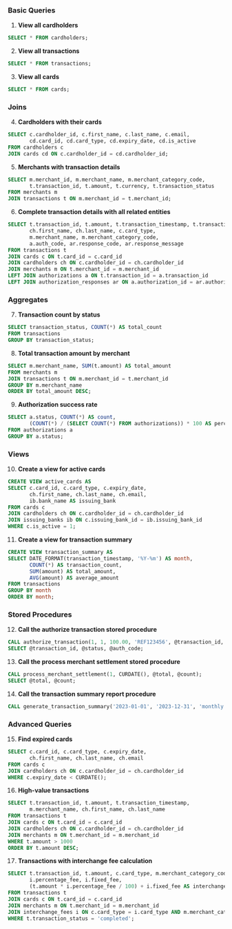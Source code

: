 ### Basic Queries

1. **View all cardholders**
```sql
SELECT * FROM cardholders;
```

2. **View all transactions**
```sql
SELECT * FROM transactions;
```

3. **View all cards**
```sql
SELECT * FROM cards;
```

### Joins

4. **Cardholders with their cards**
```sql
SELECT c.cardholder_id, c.first_name, c.last_name, c.email, 
       cd.card_id, cd.card_type, cd.expiry_date, cd.is_active 
FROM cardholders c
JOIN cards cd ON c.cardholder_id = cd.cardholder_id;
```

5. **Merchants with transaction details**
```sql
SELECT m.merchant_id, m.merchant_name, m.merchant_category_code,
       t.transaction_id, t.amount, t.currency, t.transaction_status
FROM merchants m
JOIN transactions t ON m.merchant_id = t.merchant_id;
```

6. **Complete transaction details with all related entities**
```sql
SELECT t.transaction_id, t.amount, t.transaction_timestamp, t.transaction_status,
       ch.first_name, ch.last_name, c.card_type,
       m.merchant_name, m.merchant_category_code,
       a.auth_code, ar.response_code, ar.response_message
FROM transactions t
JOIN cards c ON t.card_id = c.card_id
JOIN cardholders ch ON c.cardholder_id = ch.cardholder_id
JOIN merchants m ON t.merchant_id = m.merchant_id
LEFT JOIN authorizations a ON t.transaction_id = a.transaction_id
LEFT JOIN authorization_responses ar ON a.authorization_id = ar.authorization_id;
```

### Aggregates

7. **Transaction count by status**
```sql
SELECT transaction_status, COUNT(*) AS total_count
FROM transactions
GROUP BY transaction_status;
```

8. **Total transaction amount by merchant**
```sql
SELECT m.merchant_name, SUM(t.amount) AS total_amount
FROM merchants m
JOIN transactions t ON m.merchant_id = t.merchant_id
GROUP BY m.merchant_name
ORDER BY total_amount DESC;
```

9. **Authorization success rate**
```sql
SELECT a.status, COUNT(*) AS count, 
       (COUNT(*) / (SELECT COUNT(*) FROM authorizations)) * 100 AS percentage
FROM authorizations a
GROUP BY a.status;
```

### Views

10. **Create a view for active cards**
```sql
CREATE VIEW active_cards AS
SELECT c.card_id, c.card_type, c.expiry_date, 
       ch.first_name, ch.last_name, ch.email,
       ib.bank_name AS issuing_bank
FROM cards c
JOIN cardholders ch ON c.cardholder_id = ch.cardholder_id
JOIN issuing_banks ib ON c.issuing_bank_id = ib.issuing_bank_id
WHERE c.is_active = 1;
```

11. **Create a view for transaction summary**
```sql
CREATE VIEW transaction_summary AS
SELECT DATE_FORMAT(transaction_timestamp, '%Y-%m') AS month,
       COUNT(*) AS transaction_count,
       SUM(amount) AS total_amount,
       AVG(amount) AS average_amount
FROM transactions
GROUP BY month
ORDER BY month;
```

### Stored Procedures

12. **Call the authorize transaction stored procedure**
```sql
CALL authorize_transaction(1, 1, 100.00, 'REF123456', @transaction_id, @status, @auth_code);
SELECT @transaction_id, @status, @auth_code;
```

13. **Call the process merchant settlement stored procedure**
```sql
CALL process_merchant_settlement(1, CURDATE(), @total, @count);
SELECT @total, @count;
```

14. **Call the transaction summary report procedure**
```sql
CALL generate_transaction_summary('2023-01-01', '2023-12-31', 'monthly');
```

### Advanced Queries

15. **Find expired cards**
```sql
SELECT c.card_id, c.card_type, c.expiry_date, 
       ch.first_name, ch.last_name, ch.email
FROM cards c
JOIN cardholders ch ON c.cardholder_id = ch.cardholder_id
WHERE c.expiry_date < CURDATE();
```

16. **High-value transactions**
```sql
SELECT t.transaction_id, t.amount, t.transaction_timestamp,
       m.merchant_name, ch.first_name, ch.last_name
FROM transactions t
JOIN cards c ON t.card_id = c.card_id
JOIN cardholders ch ON c.cardholder_id = ch.cardholder_id
JOIN merchants m ON t.merchant_id = m.merchant_id
WHERE t.amount > 1000
ORDER BY t.amount DESC;
```

17. **Transactions with interchange fee calculation**
```sql
SELECT t.transaction_id, t.amount, c.card_type, m.merchant_category_code,
       i.percentage_fee, i.fixed_fee,
       (t.amount * i.percentage_fee / 100) + i.fixed_fee AS interchange_fee
FROM transactions t
JOIN cards c ON t.card_id = c.card_id
JOIN merchants m ON t.merchant_id = m.merchant_id
JOIN interchange_fees i ON c.card_type = i.card_type AND m.merchant_category_code = i.merchant_category
WHERE t.transaction_status = 'completed';
```
